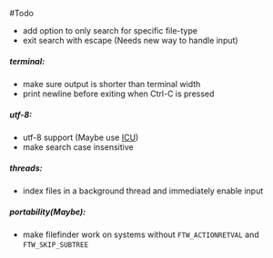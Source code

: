 #Todo

- add option to only search for specific file-type
- exit search with escape (Needs new way to handle input)

##### terminal:

- make sure output is shorter than terminal width
- print newline before exiting when Ctrl-C is pressed

##### utf-8:

- utf-8 support (Maybe use [ICU](http://site.icu-project.org/))
- make search case insensitive

##### threads:

- index files in a background thread and immediately enable input

##### portability(Maybe):

- make filefinder work on systems without `FTW_ACTIONRETVAL` and `FTW_SKIP_SUBTREE`
